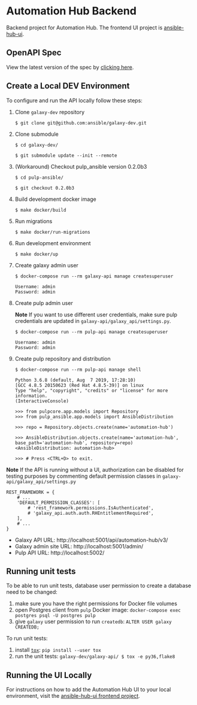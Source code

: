 # Automation Hub Backend

Backend project for Automation Hub. The frontend UI project is [ansible-hub-ui](https://github.com/ansible/ansible-hub-ui).

## OpenAPI Spec

View the latest version of the spec by [clicking here](https://petstore.swagger.io/?url=https://raw.githubusercontent.com/ansible/galaxy-api/master/openapi/openapi.yaml).

## Create a Local DEV Environment

To configure and run the API locally follow these steps: 

1. Clone `galaxy-dev` repository

   ```
   $ git clone git@github.com:ansible/galaxy-dev.git
   ```

2. Clone submodule

   ```
   $ cd galaxy-dev/

   $ git submodule update --init --remote
   ```

3. (Workaround) Checkout pulp_ansible version 0.2.0b3

   ```
   $ cd pulp-ansible/

   $ git checkout 0.2.0b3
   ```

4. Build development docker image

   ```
   $ make docker/build
   ```

5. Run migrations

   ```
   $ make docker/run-migrations
   ```

6. Run development environment

   ```
   $ make docker/up
   ```

7. Create galaxy admin user

   ```
   $ docker-compose run --rm galaxy-api manage createsuperuser

   Username: admin
   Password: admin
   ```

8. Create pulp admin user

   **Note** If you want to use different user credentials, make sure pulp credentials
   are updated in `galaxy-api/galaxy_api/settings.py`.

   ```
   $ docker-compose run --rm pulp-api manage createsuperuser

   Username: admin
   Password: admin
   ```

9. Create pulp repository and distribution

   ```
   $ docker-compose run --rm pulp-api manage shell

   Python 3.6.8 (default, Aug  7 2019, 17:28:10)
   [GCC 4.8.5 20150623 (Red Hat 4.8.5-39)] on linux
   Type "help", "copyright", "credits" or "license" for more information.
   (InteractiveConsole)

   >>> from pulpcore.app.models import Repository
   >>> from pulp_ansible.app.models import AnsibleDistribution

   >>> repo = Repository.objects.create(name='automation-hub')

   >>> AnsibleDistribution.objects.create(name='automation-hub', base_path='automation-hub', repository=repo)
   <AnsibleDistribution: automation-hub>

   >>> # Press <CTRL+D> to exit.
   ```

**Note** If the API is running without a UI, authorization can be disabled for testing
purposes by commenting default permission classes in `galaxy-api/galaxy_api/settings.py`

```
REST_FRAMEWORK = {
    # ...
    'DEFAULT_PERMISSION_CLASSES': [
        # 'rest_framework.permissions.IsAuthenticated',
        # 'galaxy_api.auth.auth.RHEntitlementRequired',
    ],
    # ...
}
```

- Galaxy API URL: http://localhost:5001/api/automation-hub/v3/
- Galaxy admin site URL: http://localhost:5001/admin/
- Pulp API URL: http://localhost:5002/

## Running unit tests

To be able to run unit tests, database user permission to create a database need to be changed:

1. make sure you have the right permissions for Docker file volumes
2. open Postgres client from `pulp` Docker image: `docker-compose exec postgres psql -U postgres pulp`
3. give `galaxy` user permission to run `createdb`: `ALTER USER galaxy CREATEDB;`

To run unit tests:

1. install [`tox`](https://tox.readthedocs.io/en/latest/): `pip install --user tox`
2. run the unit tests: `galaxy-dev/galaxy-api/ $ tox -e py36,flake8`

## Running the UI Locally

For instructions on how to add the Automation Hub UI to your local environment, visit the [ansible-hub-ui frontend project](https://github.com/ansible/ansible-hub-ui).
